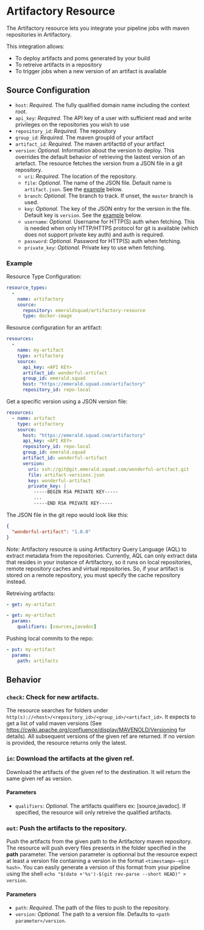 # Artifactory Resource
The Artifactory resource lets you integrate your pipeline jobs with maven repositories in Artifactory.

This integration allows:

- To deploy artifacts and poms generated by your build
- To retreive artifacts in a repository
- To trigger jobs when a new version of an artifact is available
## Source Configuration
* `host`: *Required.* The fully qualified domain name including the context root.
* `api_key`: *Required.* The API key of a user with sufficient read and write privileges on the repositories you wish to use
* `repository_id`: *Required.* The repository 
* `group_id`: *Required.* The maven groupId of your artifact
* `artifact_id`: *Required.* The maven artifactId of your artifact
* `version`: *Optional.* Information about the version to deploy. This overrides the default behavior of retrieving the lastest version of an artefact. The resource fetches the version from a JSON file in a git repository.
    * `uri`: *Required.* The location of the repository.
    * `file`: *Optional.* The name of the JSON file. Default name is `artifact.json`. See the [example](#version-file) below.
    * `branch`: *Optional.* The branch to track. If unset, the `master` branch is used.
    * `key`: *Optional.* The key of the JSON entry for the version in the file. Default key is `version`. See the [example](#version-file) below.
    * `username`: *Optional.* Username for HTTP(S) auth when fetching. This is needed when only HTTP/HTTPS protocol for git is available (which does not support private key auth) and auth is required.
    * `password`: *Optional.* Password for HTTP(S) auth when fetching.
    * `private_key`: *Optional.* Private key to use when fetching.
### Example
Resource Type Configuration:
``` yaml
resource_types: 
  - 
    name: artifactory
    source: 
      repository: emeraldsquad/artifactory-resource
      type: docker-image
```
Resource configuration for an artifact:
``` yaml
resources: 
  - 
    name: my-artifact
    type: artifactory
    source: 
      api_key: <API KEY>
      artifact_id: wonderful-artifact
      group_id: emerald.squad
      host: "https://emerald.squad.com/artifactory"
      repository_id: repo-local
```
<a name="version-file"></a>Get a specific version using a JSON version file:
``` yaml
resources:
  - name: artifact
    type: artifactory
    source:
      host: "https://emerald.squad.com/artifactory"
      api_key: <API KEY>
      repository_id: repo-local
      group_id: emerald.squad
      artifact_id: wonderful-artifact
      version:
        uri: ssh://git@git.emerald.squad.com/wonderful-artifact.git
        file: artifact-versions.json
        key: wonderful-artifact
        private_key: |
          -----BEGIN RSA PRIVATE KEY-----
          ...
          -----END RSA PRIVATE KEY-----
```
The JSON file in the git repo would look like this:
``` json
{
  "wonderful-artifact": "1.0.0"
}
```

*Note:* Artifactory resource is using Artifactory Query Language (AQL) to extract metadata from the repositories. Currently, AQL can only extract data that resides in your instance of Artifactory, so it runs on local repositories, remote repository caches and virtual repositories. So, if your artifact is stored on a remote repository, you must specify the cache repository instead.

Retreiving artifacts:

``` yaml
- get: my-artifact
```

``` yaml
- get: my-artifact
  params: 
    qualifiers: [sources,javadoc]
```
Pushing local commits to the repo:
``` yaml
- put: my-artifact
  params:
    path: artifacts
```
## Behavior
### `check`: Check for new artifacts.
The resource searches for folders under `http(s)://<host>/<repository_id>/<group_id>/<artifact_id>`. It expects to get a list of valid maven versions (See https://cwiki.apache.org/confluence/display/MAVENOLD/Versioning for details). All subsequent versions of the given ref are returned. If no version is provided, the resource returns only the latest.
### `in`: Download the artifacts at the given ref.
Download the artifacts of the given ref to the destination. It will return the same given ref as version.
#### Parameters
* `qualifiers`: *Optional.* The artifacts qualifiers ex: [source,javadoc]. If specified, the resource will only retreive the qualified artifacts.
### `out`: Push the artifacts to the repository.
Push the artifacts from the given path to the Artifactory maven repository. The resource will push every files presents in the folder specified in the **path** parameter. The version parameter is optionnal but the resource expect at least a version file containing a version in the format `<timestamp>-<git hash>`. You can easily generate a version of this format from your pipeline using the shell `echo "$(date +'%s')-$(git rev-parse --short HEAD)" > version`.
#### Parameters
* `path`: *Required.* The path of the files to push to the repository.
* `version`: *Optional.* The path to a version file. Defaults to `<path parameter>/version`.